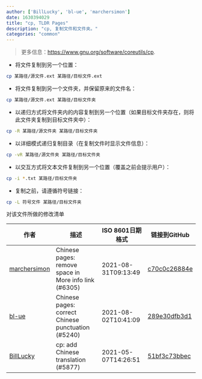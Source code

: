 ```yaml
---
author: ['BillLucky', 'bl-ue', 'marchersimon']
date: 1630394029
title: "cp, TLDR Pages"
description: "cp, 复制文件和文件夹。"
categories: "common"
---
```

> 更多信息：<https://www.gnu.org/software/coreutils/cp>.

- 将文件复制到另一个位置：

```bash
cp 某路径/源文件.ext 某路径/目标文件.ext
```

- 将文件复制到另一个文件夹，并保留原来的文件名：

```bash
cp 某路径/源文件.ext 某路径/目标文件夹
```

- 以递归方式将文件夹内的内容复制到另一个位置（如果目标文件夹存在，则将此文件夹复制到目标文件夹中）：

```bash
cp -R 某路径/源文件夹 某路径/目标文件夹
```

- 以详细模式递归复制目录（在复制文件时显示文件信息）：

```bash
cp -vR 某路径/源文件夹 某路径/目标文件夹
```

- 以交互方式将文本文件复制到另一个位置（覆盖之前会提示用户）：

```bash
cp -i *.txt 某路径/目标文件夹
```

- 复制之前，请遵循符号链接：

```bash
cp -L 符号文件 某路径/目标文件夹
```
对该文件所做的修改清单


作者 | 描述 | ISO 8601日期格式 | 链接到GitHub
------|-----|-----|-----
[marchersimon](mailto:50295997+marchersimon@users.noreply.github.com) | Chinese pages: remove space in More info link (#6305) | 2021-08-31T09:13:49 | [c70c0c26884e](https://github.com/tldr-pages/tldr/commit/c70c0c26884ee74fabb640cd842d1e4c72d9df4b)
[bl-ue](mailto:54780737+bl-ue@users.noreply.github.com) | Chinese pages: correct Chinese punctuation (#5240) | 2021-08-02T10:41:09 | [289e30dfb3d1](https://github.com/tldr-pages/tldr/commit/289e30dfb3d1d73bade9e3610e12bfc90e9270ae)
[BillLucky](mailto:bill.libiao@gmail.com) | cp: add Chinese translation (#5877) | 2021-05-07T14:26:51 | [51bf3c73bbec](https://github.com/tldr-pages/tldr/commit/51bf3c73bbec15c7b4042272e75b1ce18fb53dd4)

